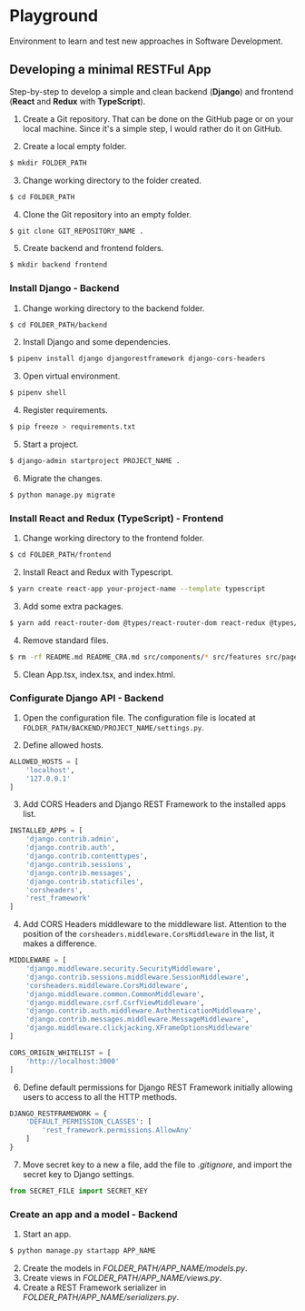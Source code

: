 # Playground

Environment to learn and test new approaches in Software Development.


## Developing a minimal RESTFul App

Step-by-step to develop a simple and clean backend (**Django**) and frontend (**React** and **Redux** with **TypeScript**).

1. Create a Git repository. That can be done on the GitHub page or on your local machine. Since it's a simple step, I would rather do it on GitHub.

2. Create a local empty folder.
```bash
$ mkdir FOLDER_PATH
```

3. Change working directory to the folder created.
```bash
$ cd FOLDER_PATH
```

4. Clone the Git repository into an empty folder.
```bash
$ git clone GIT_REPOSITORY_NAME .
```

5. Create backend and frontend folders.
```bash
$ mkdir backend frontend
```


### Install Django - Backend

1. Change working directory to the backend folder.
```bash
$ cd FOLDER_PATH/backend
```

2. Install Django and some dependencies.
```bash
$ pipenv install django djangorestframework django-cors-headers
```

3. Open virtual environment.
```bash
$ pipenv shell
```

4. Register requirements.
```bash
$ pip freeze > requirements.txt
```

5. Start a project.
```bash
$ django-admin startproject PROJECT_NAME .
```

6. Migrate the changes.
```bash
$ python manage.py migrate
```


### Install React and Redux (TypeScript) - Frontend

1. Change working directory to the frontend folder.
```bash
$ cd FOLDER_PATH/frontend
```

2. Install React and Redux with Typescript.
```bash
$ yarn create react-app your-project-name --template typescript
```

3. Add some extra packages.
```bash
$ yarn add react-router-dom @types/react-router-dom react-redux @types/react-redux redux-thunk @types/redux-thunk redux-persist redux-devtools-extension axios formik yup
```

4. Remove standard files.
```bash
$ rm -rf README.md README_CRA.md src/components/* src/features src/pages/* src/index.css src/setupTests.ts src/store.ts
```

5. Clean App.tsx, index.tsx, and index.html.


### Configurate Django API - Backend

1. Open the configuration file. The configuration file is located at `FOLDER_PATH/BACKEND/PROJECT_NAME/settings.py`.

2. Define allowed hosts.
```python
ALLOWED_HOSTS = [
    'localhost',
    '127.0.0.1'
]
```

3. Add CORS Headers and Django REST Framework to the installed apps list.
```python
INSTALLED_APPS = [
    'django.contrib.admin',
    'django.contrib.auth',
    'django.contrib.contenttypes',
    'django.contrib.sessions',
    'django.contrib.messages',
    'django.contrib.staticfiles',
    'corsheaders',
    'rest_framework'
]
```

4. Add CORS Headers middleware to the middleware list. Attention to the position of the `corsheaders.middleware.CorsMiddleware` in the list, it makes a difference.
```python
MIDDLEWARE = [
    'django.middleware.security.SecurityMiddleware',
    'django.contrib.sessions.middleware.SessionMiddleware',
    'corsheaders.middleware.CorsMiddleware',
    'django.middleware.common.CommonMiddleware',
    'django.middleware.csrf.CsrfViewMiddleware',
    'django.contrib.auth.middleware.AuthenticationMiddleware',
    'django.contrib.messages.middleware.MessageMiddleware',
    'django.middleware.clickjacking.XFrameOptionsMiddleware'
]
```

```python
CORS_ORIGIN_WHITELIST = [
    'http://localhost:3000'
]
```

6. Define default permissions for Django REST Framework initially allowing users to access to all the HTTP methods.
```python
DJANGO_RESTFRAMEWORK = {
    'DEFAULT_PERMISSION_CLASSES': [
        'rest_framework.permissions.AllowAny'
    ]
}
```

7. Move secret key to a new a file, add the file to *.gitignore*, and import the secret key to Django settings.
```python
from SECRET_FILE import SECRET_KEY
```


### Create an app and a model - Backend

1. Start an app.
```bash
$ python manage.py startapp APP_NAME
```
2. Create the models in *FOLDER_PATH/APP_NAME/models.py*.
3. Create views in *FOLDER_PATH/APP_NAME/views.py*.
4. Create a REST Framework serializer in *FOLDER_PATH/APP_NAME/serializers.py*.

